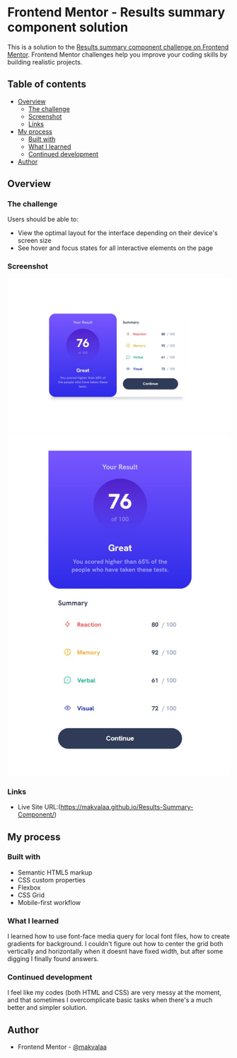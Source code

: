 # Frontend Mentor - Results summary component solution

This is a solution to the [Results summary component challenge on Frontend Mentor](https://www.frontendmentor.io/challenges/results-summary-component-CE_K6s0maV). Frontend Mentor challenges help you improve your coding skills by building realistic projects. 

## Table of contents

- [Overview](#overview)
  - [The challenge](#the-challenge)
  - [Screenshot](#screenshot)
  - [Links](#links)
- [My process](#my-process)
  - [Built with](#built-with)
  - [What I learned](#what-i-learned)
  - [Continued development](#continued-development)
- [Author](#author)


## Overview

### The challenge

Users should be able to:

- View the optimal layout for the interface depending on their device's screen size
- See hover and focus states for all interactive elements on the page

### Screenshot

![desktop view](Screenshot-desktop.jpg)
![mobile view](Screenshot-mobile.jpg)

### Links
- Live Site URL:(https://makvalaa.github.io/Results-Summary-Component/)

## My process

### Built with

- Semantic HTML5 markup
- CSS custom properties
- Flexbox
- CSS Grid
- Mobile-first workflow
### What I learned

I learned how to use font-face media query for local font files, how to create gradients for background. I couldn't figure out how to center the grid both vertically and horizontally when it doesnt have fixed width, but after some digging I finally found answers.



### Continued development

I feel like my codes (both HTML and CSS) are very messy at the moment, and that sometimes I overcomplicate basic tasks when there's a much better and simpler solution.


## Author

- Frontend Mentor - [@makvalaa](https://www.frontendmentor.io/profile/Makvalaa)
